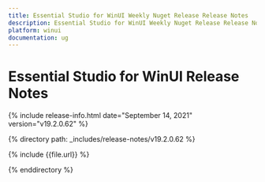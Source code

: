 ```yaml
---
title: Essential Studio for WinUI Weekly Nuget Release Release Notes  
description: Essential Studio for WinUI Weekly Nuget Release Release Notes  
platform: winui
documentation: ug
---
```


# Essential Studio for WinUI  Release Notes  

{% include release-info.html date="September 14, 2021"  version="v19.2.0.62" %} 


{% directory path: _includes/release-notes/v19.2.0.62
 %}

{% include {{file.url}} %}

{% enddirectory %}